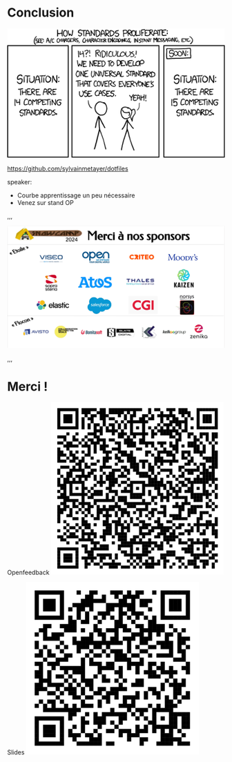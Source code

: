 # Conclusion

<img src="assets/img/standards.png"  height="300" width="600" alt="Standard">

<https://github.com/sylvainmetayer/dotfiles>

speaker:

- Courbe apprentissage un peu nécessaire
- Venez sur stand OP

,,,

<img src="assets/img/slide_sponsors.png" alt="Standard">

,,,

# Merci !

Openfeedback <!-- .element: class="float_left" --> <img src="assets/img/openfeedback.svg"  height="400" width="400" alt="QR code Openfeedback">

Slides <!-- .element: class="float_right" --> <img src="assets/img/slides_link.svg"  height="400" width="400" alt="QR code slides">
